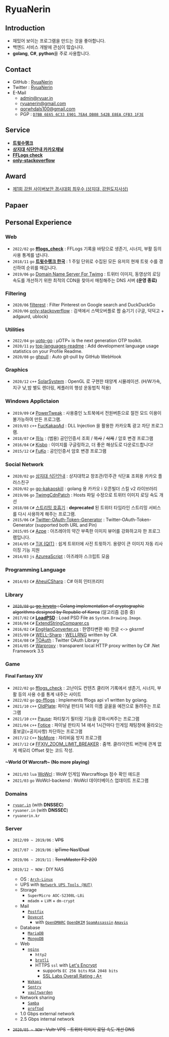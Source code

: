 # RyuaNerin

## Introduction

- 재밌어 보이는 프로그램을 만드는 것을 좋아합니다.
- 백엔드 서비스 개발에 관심이 많습니다.
- **golang**, **C#**, **python**을 주로 사용합니다.

## Contact

- GitHub : [RyuaNerin](https://github.com/RyuaNerin)
- Twitter : [RyuaNerin](https://twitter.com/RyuaNerin)
- E-Mail
    - [admin@ryuar.in](mailto:admin@ryuar.in)
    - [ryuanerin@gmail.com](mailto:ryuanerin@gmail.com)
    - [qorwhdals100@gmail.com](mailto:qorwhdals100@gmail.com)
    - PGP : [`D7BB 6E65 6C33 E901 7EA4 DB08 542B E8EA CFB3 1F3E`](https://keys.openpgp.org/vks/v1/by-fingerprint/D7BB6E656C33E9017EA4DB08542BE8EACFB31F3E)

## Service

- [**트윗수랭크**](https://twrank-ko.ryuar.in/)
- [**상지대 식단안내 카카오채널**](https://pf.kakao.com/_xbkxdyT)
- [**FFLogs check**](https://ff14.ryuar.in/)
- [**only-stackoverflow**](https://github.com/RyuaNerin/only-stackoverflow)

## Award

- [제1회 강원 사이버보안 경시대회 최우수 (상지대, 강원도지사상)](https://gwissc.or.kr/posts/14)

## Papaer

## Personal Experience

### Web

-   `2022/02` `go`  [**fflogs_check**](https://ff14.ryuar.in/) : FFLogs 기록을 바탕으로 생존기, 시너지, 부활 등의 사용 통계를 냅니다.
-   `2018/11` `go`  [**트윗수랭크 한국**](https://twrank.ryuar.in/) : 1 주일 단위로 수집된 모든 유저의 현재 트윗 수를 갱신하여 순위를 매깁니다.
-   `2019/06` `go`  [Domain Name Server For Twimg](https://github.com/RyuaNerin/DNS-For-Twimg) : 트위터 이미지, 동영상의 로딩 속도를 개선하기 위한 최적의 CDN을 찾아서 매칭해주는 DNS 서버 **(운영 종료)**

### Filtering

-   `2020/06` [filterest](https://github.com/RyuaNerin/filterest) : Filter Pinterest on Google search and DuckDuckGo
-   `2020/06` [only-stackoverflow](https://github.com/RyuaNerin/only-stackoverflow) : 검색에서 스택오버플로 짭 숨기기 (구글, 덕덕고 + adgaurd, ublock)

### Utilities

-   `2022/04` `go`  [uotp-go](https://github.com/RyuaNerin/uotp-go) : μOTP+ is the next generation OTP toolkit.
-   `2020/11` `py`  [top-languages-readme](https://github.com/RyuaNerin/top-languages-readme) : Add development language usage statistics on your Profile Readme.
-   `2020/08` `go`  [ghpull](https://github.com/RyuaNerin/ghpull) : Auto git-pull by GitHub WebHook

### Graphics

-   `2020/12` `c++` [SolarSystem](https://github.com/RyuaNerin/SolarSystem) : OpenGL 로 구현한 태양계 시뮬레이션. (H/W가속, 지구 낮,밤 별도 렌더링, 케플러의 행성 운동법칙 적용)

### Windows Applictaion

-   `2019/09` `C#`  [PowerTweak](https://github.com/RyuaNerin/PowerTweak) : 사용중인 노트북에서 전원버튼으로 절전 모드 이용이 불가능하여 만든 프로그램.
-   `2019/03` `c++` [FucKakaoAd](https://github.com/RyuaNerin/FucKakaoAd) : DLL Injection 을 활용한 카카오톡 광고 차단 프로그램.
-   `2018/07` `C#`  [하뉴](https://github.com/RyuaNerin/Hanyu) : (범용) 공인인증서 조회 / ~~복사~~ / ~~삭제~~ / 암호 변경 프로그램
-   `2016/04` `C#`  [Kisbo](https://github.com/RyuaNerin/Kisbo) : 이미지를 구글링하고, 더 좋은 해상도로 다운로드합니다!
-   `2015/12` `C#`  [FuKo](https://github.com/RyuaNerin/FuKo) : 공인인증서 암호 변경 프로그램

### Social Network

-   `2020/02` `go`  [상지대 식단안내](https://github.com/RyuaNerin/sangji-haksik-channel) : 상지대학교 창조관/민주관 식단표 조회용 카카오 플러스친구
-   `2020/02` `go`  [go-kakaoskill](https://github.com/RyuaNerin/go-kakaoskill) : golang 용 카카오 i 오픈빌더 스킬 v2 라이브러리
-   `2019/06` `go`  [TwimgCdnPatch](https://github.com/RyuaNerin/TwimgCdnPatch) : Hosts 파일 수정으로 트위터 이미지 로딩 속도 개선
-   `2018/08` `C#`  [스트리밍 호흡기](https://github.com/RyuaNerin/StreamingRespirator) : **deprecated** 된 트위터 타임라인 스트리밍 서비스를 다시 사용하게 해주는 프로그램.
-   `2015/06` `C#`  [Twitter-OAuth-Token-Generator](https://github.com/RyuaNerin/Twitter-OAuth-Token-Generator) : Twitter-OAuth-Token-Generator (supported both URL and Pin)
-   `2015/05` `C#`  [Azpe](https://github.com/RyuaNerin/Azpe) : 아즈레아의 약간 부족한 이미지 뷰어를 강화하고자 한 프로그램입니다.
-   `2014/05` `C#`  [TiX (QIT)](https://github.com/RyuaNerin/QIT) : 쉽게 트위터에 사진 트윗하기. 용량이 큰 이미지 자동 리사이징 기능 지원
-   `2014/03` `js`  [AzureaScript](https://github.com/RyuaNerin/AzureaScript) : 아즈레아 스크립트 모음

### Programming Language

-   `2014/03` `C#` [AheuiCSharp](https://github.com/RyuaNerin/AheuiCSharp) : C# 아희 인터프리터

### Library

- ~~`2020/08` `go`  [go-krypto](https://github.com/RyuaNerin/go-krypto) : Golang implementation of cryptographic algorithms designed by Republic of Korea~~ (알고리즘 검증 중)
-   `2017/02` `C#`  [**LoadPSD**](https://github.com/RyuaNerin/LoadPSD) : Load PSD File as `System.Drawing.Image`.
-   `2016/04` `C#`  [ExtendStringComparer.cs](https://gist.github.com/RyuaNerin/4d42bd5adb283378c31438c78866b778)
-   `2016/02` `C#`  [EngHanConverter.cs](https://gist.github.com/RyuaNerin/a62f5ba56f3b3121a495) : 한영타변환 예) 한글 <-> gksrmf
-   `2015/09` `C#`  [WELL-Sharp](https://github.com/RyuaNerin/WELL-Sharp) : [WELLRNG](http://www.iro.umontreal.ca/~panneton/WELLRNG.html) written by C#.
-   `2014/08` `C#`  [TOAuth](https://github.com/RyuaNerin/TOAuth) : Twitter OAuth Library
-   `2014/05` `C#`  [Warproxy](https://github.com/RyuaNerin/Warproxy) : transparent local HTTP proxy written by C# .Net Framework 3.5

### Game

#### Final Fantasy XIV

-   `2022/02` `go`  [fflogs_check](https://github.com/RyuaNerin/fflogs_check) : 고난이도 컨텐츠 클리어 기록에서 생존기, 시너지, 부활 등의 사용 수를 통계 내주는 사이트
-   `2022/02` `go`  [go-fflogs](https://github.com/RyuaNerin/go-fflogs) : Implements fflogs api v1 written by golang.
-   `2021/10` `c++` [OldPlate](https://github.com/RyuaNerin/OldPlate): 파이널 판타지 14의 이름 글꼴을 예전으로 돌려주는 프로그램
-   `2021/10` `c++` [Pause](https://github.com/RyuaNerin/Paust): 파티찾기 필터링 기능을 강화시켜주는 프로그램
-   `2021/04` `c++` [Fotice](https://github.com/RyuaNerin/Fotice) : 파이널 판타지 14 에서 1시간마다 인게임 채팅창에 올라오는 홍보글(=공지사항) 차단하는 프로그램
-   `2017/12` `C++` [NoMore](https://github.com/RyuaNerin/NoMore) : 자리비움 방지 프로그램
-   `2017/12` `C#`  [FFXIV_ZOOM_LIMIT_BREAKER](https://github.com/RyuaNerin/FFXIV_ZOOM_LIMIT_BREAKER) : 줌핵. 클라이언트 버전에 관계 없게 메모리 Offset 찾는 코드 작성.

#### ~World Of Warcraft~ (No more playing)

-   `2021/03` `lua` [WoWcl](https://wowcl.ryuar.in/) : WoW 인게임 Warcraftlogs 점수 확인 애드온
-   `2021/03` `go` WoWcl-backend : WoWcl 데이터베이스 업데이트 프로그램

### Domains

- [`ryuar.in`](https://ryuar.in) (with **DNSSEC**)
- `ryuaner.in` (with **DNSSEC**)
- `ryuanerin.kr`

### Server

- `2012/09 ~ 2019/06` : ~~VPS~~
- `2017/07 ~ 2019/06` : ~~ipTime Nas1Dual~~
- `2019/06 ~ 2019/11` : ~~TerraMaster F2-220~~
- `2019/12 ~ NOW` : DIY NAS
    - OS : [`Arch-Linux`](https://archlinux.org/)
    - UPS with [`Network UPS Tools (NUT)`](https://networkupstools.org/)
    - Storage
        - `SuperMicro AOC-S2308L-L8i`
        - `mdadm` + `LVM` + `dm-crypt`
    - Mail
        - [`Postfix`](https://www.postfix.org/)
        - [`Dovecot`](https://www.dovecot.org/)
            - with [`OpenDMARC`](http://www.trusteddomain.org/opendmarc/) [`OpenDKIM`](http://www.trusteddomain.org/opendmarc/) [`SpamAssassin`](https://spamassassin.apache.org/) [`Amavis`](https://www.ijs.si/software/amavisd/)
    - Database
        - [`MariaDB`](https://mariadb.org/)
        - [`MongoDB`](https://www.mongodb.com/)
    - Web
        - [`nginx`](https://www.nginx.com/)
            - `http2`
            - [`brotli`](https://github.com/google/brotli/)
            - HTTPS `ssl` with [Let's Encrypt](https://letsencrypt.org/)
                - supports `EC 256 bits` `RSA 2048 bits`
                - [SSL Labs Overall Rating : A+](https://www.ssllabs.com/ssltest/analyze.html?d=ryuar.in&hideResults=on)
        - [`Wakapi`](https://github.com/muety/wakapi/)
        - [`Sentry`](https://sentry.io/)
        - [`vaultwarden`](https://github.com/dani-garcia/vaultwarden/)
    - Network sharing
        - [`Samba`](https://www.samba.org/)
        - [`proftpd`](http://www.proftpd.org/)
    - 1.0 Gbps external network
    - 2.5 Gbps internal network

- ~~`2020/05 ~ NOW` : Vultr VPS~~
    ~~- 트위터 이미지 로딩 속도 개선 DNS~~
